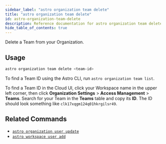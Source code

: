 ```yaml
---
sidebar_label: "astro organization team delete"
title: "astro organization team delete"
id: astro-organization-team-delete
description: Reference documentation for astro organization team delete command.
hide_table_of_contents: true
---
```


Delete a Team from your Organization.

## Usage

```bash
astro organization team delete <team-id>
```

To find a Team ID using the Astro CLI, run `astro organization team list`.

To find a Team ID in the Cloud UI, click your Workspace name in the upper left corner, then click **Organization Settings** > **Access Management** > **Teams**. Search for your Team in the **Teams** table and copy its **ID**. The ID should look something like `clk17xqgm124q01hkrgilsr49`.

## Related Commands

- [`astro organization user update`](cli/astro-organization-user-update.md)
- [`astro workspace user add`](cli/astro-workspace-user-add.md)
